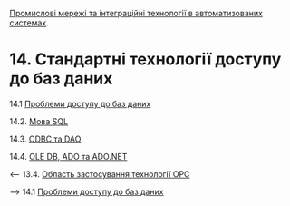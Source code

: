 [Промислові мережі та інтеграційні технології в автоматизованих системах](README.md). 

# 14. Стандартні технології доступу до баз даних

14.1 [Проблеми доступу до баз даних](14_1.md) 

14.2. [Мова SQL](14_2.md)  

14.3. [ODBC та DAO](14_3.md)  

14.4. [OLE DB, ADO та ADO.NET](14_4.md) 



<-- 13.4. [Область застосування технології ОРС](13_4.md)

--> 14.1 [Проблеми доступу до баз даних](14_1.md) 